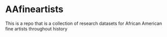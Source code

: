 # AAfineartists
This is a repo that is a collection of research datasets for African American fine artists throughout history
